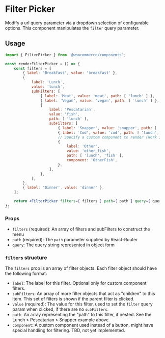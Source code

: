 Filter Picker
=============

Modify a url query parameter via a dropdown selection of configurable options. This component manipulates the `filter` query parameter.

## Usage

```jsx
import { FilterPicker } from '@woocommerce/components';

const renderFilterPicker = () => {
	const filters = [
		{ label: 'Breakfast', value: 'breakfast' },
		{
			label: 'Lunch',
			value: 'lunch',
			subFilters: [
				{ label: 'Meat', value: 'meat', path: [ 'lunch' ] },
				{ label: 'Vegan', value: 'vegan', path: [ 'lunch' ] },
				{
					label: 'Pescatarian',
					value: 'fish',
					path: [ 'lunch' ],
					subFilters: [
						{ label: 'Snapper', value: 'snapper', path: [ 'lunch', 'fish' ] },
						{ label: 'Cod', value: 'cod', path: [ 'lunch', 'fish' ] },
						// Specify a custom component to render (Work in Progress)
						{
							label: 'Other',
							value: 'other_fish',
							path: [ 'lunch', 'fish' ],
							component: 'OtherFish',
						},
					],
				},
			],
		},
		{ label: 'Dinner', value: 'dinner' },
	];

	return <FilterPicker filters={ filters } path={ path } query={ query } />;
};
```

### Props

* `filters` (required): An array of filters and subFilters to construct the menu
* `path` (required): The `path` parameter supplied by React-Router
* `query`: The query string represented in object form

### `filters` structure

The `filters` prop is an array of filter objects. Each filter object should have the following format:

* `label`: The label for this filter. Optional only for custom component filters.
* `subFilters`: An array of more filter objects that act as "children" to this item. This set of filters is shown if the parent filter is clicked.
* `value` (required): The value for this filter, used to set the `filter` query param when clicked, if there are no `subFilters`.
* `path`: An array representing the "path" to this filter, if nested. See the Lunch > Pescatarian > Snapper example above.
* `component`: A custom component used instead of a button, might have special handling for filtering. TBD, not yet implemented.
